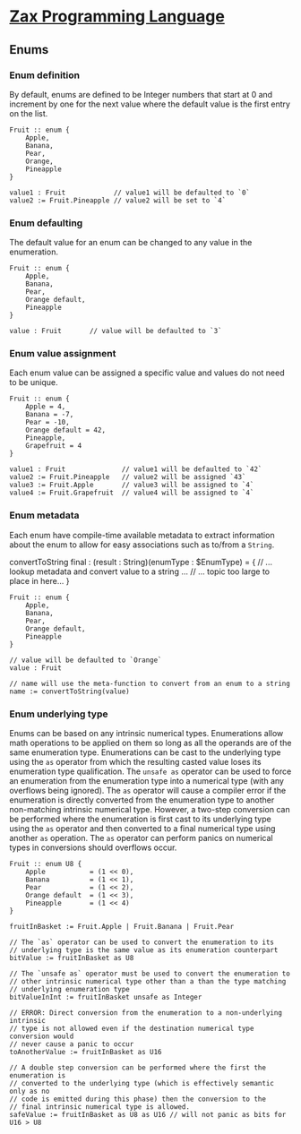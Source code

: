 
# [Zax Programming Language](index.md)

## Enums

### Enum definition

By default, enums are defined to be Integer numbers that start at 0 and increment by one for the next value where the default value is the first entry on the list.

````zax
Fruit :: enum {
    Apple,
    Banana,
    Pear,
    Orange,
    Pineapple
}

value1 : Fruit            // value1 will be defaulted to `0`
value2 := Fruit.Pineapple // value2 will be set to `4`
````

### Enum defaulting

The default value for an enum can be changed to any value in the enumeration.

````zax
Fruit :: enum {
    Apple,
    Banana,
    Pear,
    Orange default,
    Pineapple
}

value : Fruit       // value will be defaulted to `3`
````


### Enum value assignment

Each enum value can be assigned a specific value and values do not need to be unique.

````zax
Fruit :: enum {
    Apple = 4,
    Banana = -7,
    Pear = -10,
    Orange default = 42,
    Pineapple,
    Grapefruit = 4
}

value1 : Fruit              // value1 will be defaulted to `42`
value2 := Fruit.Pineapple   // value2 will be assigned `43`
value3 := Fruit.Apple       // value3 will be assigned to `4`
value4 := Fruit.Grapefruit  // value4 will be assigned to `4`
````


### Enum metadata

Each enum have compile-time available metadata to extract information about the enum to allow for easy associations such as to/from a `String`.

convertToString final : (result : String)(enumType : $EnumType) = {
    // ... lookup metadata and convert value to a string ...
    // ... topic too large to place in here...
}

````zax
Fruit :: enum {
    Apple,
    Banana,
    Pear,
    Orange default,
    Pineapple
}

// value will be defaulted to `Orange`
value : Fruit

// name will use the meta-function to convert from an enum to a string
name := convertToString(value)
````


### Enum underlying type

Enums can be based on any intrinsic numerical types. Enumerations allow math operations to be applied on them so long as all the operands are of the same enumeration type. Enumerations can be cast to the underlying type using the `as` operator from which the resulting casted value loses its enumeration type qualification. The `unsafe as` operator can be used to force an enumeration from the enumeration type into a numerical type (with any overflows being ignored). The `as` operator will cause a compiler error if the enumeration is directly converted from the enumeration type to another non-matching intrinsic numerical type. However, a two-step conversion can be performed where the enumeration is first cast to its underlying type using the `as` operator and then converted to a final numerical type using another `as` operation. The `as` operator can perform panics on numerical types in conversions should overflows occur.

````zax
Fruit :: enum U8 {
    Apple           = (1 << 0),
    Banana          = (1 << 1),
    Pear            = (1 << 2),
    Orange default  = (1 << 3),
    Pineapple       = (1 << 4)
}

fruitInBasket := Fruit.Apple | Fruit.Banana | Fruit.Pear

// The `as` operator can be used to convert the enumeration to its
// underlying type is the same value as its enumeration counterpart
bitValue := fruitInBasket as U8

// The `unsafe as` operator must be used to convert the enumeration to
// other intrinsic numerical type other than a than the type matching
// underlying enumeration type
bitValueInInt := fruitInBasket unsafe as Integer

// ERROR: Direct conversion from the enumeration to a non-underlying intrinsic
// type is not allowed even if the destination numerical type conversion would
// never cause a panic to occur
toAnotherValue := fruitInBasket as U16

// A double step conversion can be performed where the first the enumeration is
// converted to the underlying type (which is effectively semantic only as no
// code is emitted during this phase) then the conversion to the
// final intrinsic numerical type is allowed.
safeValue := fruitInBasket as U8 as U16 // will not panic as bits for U16 > U8
````
